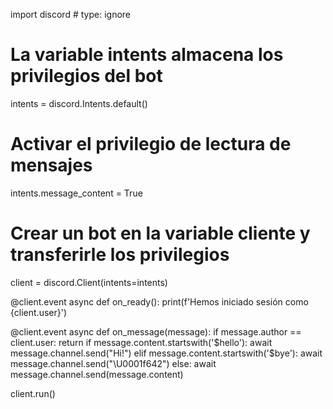 import discord # type: ignore

# La variable intents almacena los privilegios del bot
intents = discord.Intents.default()
# Activar el privilegio de lectura de mensajes
intents.message_content = True
# Crear un bot en la variable cliente y transferirle los privilegios
client = discord.Client(intents=intents)

@client.event
async def on_ready():
    print(f'Hemos iniciado sesión como {client.user}')

@client.event
async def on_message(message):
    if message.author == client.user:
        return
    if message.content.startswith('$hello'):
        await message.channel.send("Hi!")
    elif message.content.startswith('$bye'):
        await message.channel.send("\\U0001f642")
    else:
        await message.channel.send(message.content)

client.run()
